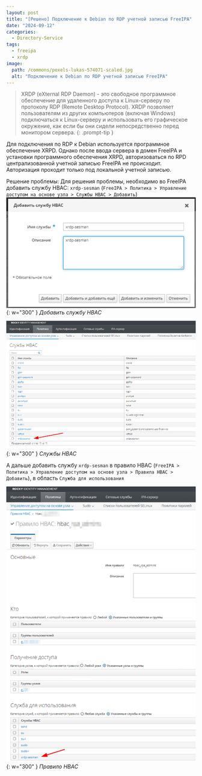 ```yaml
---
layout: post
title: "[Решено] Подключение к Debian по RDP учетной записью FreeIPA"
date: "2024-09-12"
categories:
  - Directory-Service
tags:
  - freeipa
  - xrdp
image:
  path: /commons/pexels-lukas-574071-scaled.jpg
  alt: "Подключение к Debian по RDP учетной записью FreeIPA"
---
```


> XRDP (eXternal RDP Daemon) - это свободное программное обеспечение для удаленного доступа к Linux-серверу по протоколу RDP (Remote Desktop Protocol). XRDP позволяет пользователям из других компьютеров (включая Windows) подключаться к Linux-серверу и использовать его графическое окружение, как если бы они сидели непосредственно перед монитором сервера.
{: .prompt-tip }

Для подключения по RDP к Debian используется программное обеспечение XRPD. Однако после ввода сервера в домен FreeIPA и установки программного обеспечения XRPD, авторизоваться по RPD централизованной учетной записью FreeIPA не происходит. Авторизация проходит только под локальной учетной записью.

Решение проблемы:
Для решения проблемы, необходимо во FreeIPA добавить службу HBAC: `xrdp-sesman` (`FreeIPA > Политика > Управление доступом на основе узла > Службы HBAC > Добавить`)
![](/assets/img/posts/2024/09/12/freeipa-hbac1.png){: w="300" }
_Добавить службу HBAC_


![](/assets/img/posts/2024/09/12/freeipa-hbac2.png){: w="300" }
_Службы HBAC_

А дальше добавить службу `xrdp-sesman` в правило HBAC (`FreeIPA > Политика > Управление доступом на основе узла > Правила HBAC > Добавить`), в область `Служба для использования`

![](/assets/img/posts/2024/09/12/freeipa-hbac3.png){: w="300" }
_Правило HBAC_
